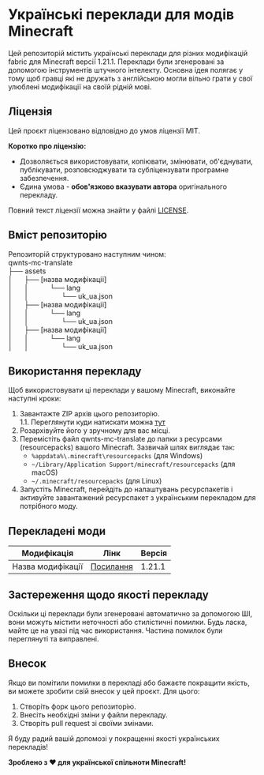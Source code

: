# Українські переклади для модів Minecraft

Цей репозиторій містить українські переклади для різних модифікацій fabric для Minecraft версії 1.21.1. Переклади були згенеровані за допомогою інструментів штучного інтелекту. Основна ідея полягає у тому щоб гравці які не дружать з англійською могли вільно грати у свої улюблені модифікації на своїй рідній мові.

## Ліцензія

Цей проєкт ліцензовано відповідно до умов ліцензії MIT.

**Коротко про ліцензію:**

* Дозволяється використовувати, копіювати, змінювати, об'єднувати, публікувати, розповсюджувати та субліцензувати програмне забезпечення.
* Єдина умова - **обов'язково вказувати автора** оригінального перекладу.

Повний текст ліцензії можна знайти у файлі [LICENSE](LICENSE).

## Вміст репозиторію

Репозиторій структуровано наступним чином:</br>
qwnts-mc-translate</br>
├── assets</br>
│      ├── [назва модифікації]</br>
│      │           └── lang</br>
│      │                 └── uk_ua.json</br>
│      ├── [назва модифікації]</br>
│      │           └── lang</br>
│      │                 └── uk_ua.json</br>
│      ├── [назва модифікації]</br>
│      │           └── lang</br>
│      │                 └── uk_ua.json</br>

## Використання перекладу
Щоб використовувати ці переклади у вашому Minecraft, виконайте наступні кроки:
1. Завантажте ZIP архів цього репозиторію.<br>
1.1. Переглянути куди натискати можна [тут](https://docs.github.com/en/get-started/start-your-journey/downloading-files-from-github#downloading-a-repositorys-files)
2. Розархівуйте його у зручному для вас місці.
3.  Перемістіть файл qwnts-mc-translate до папки з ресурсами (resourcepacks) вашого Minecraft. Зазвичай шлях виглядає так:
    * `%appdata%\.minecraft\resourcepacks` (для Windows)
    * `~/Library/Application Support/minecraft/resourcepacks` (для macOS)
    * `~/.minecraft/resourcepacks` (для Linux)
4.  Запустіть Minecraft, перейдіть до налаштувань ресурспакетів і активуйте завантажений ресурспакет з українським перекладом для потрібного моду.

## Перекладені моди
<table>
  <thead>
    <tr>
      <th>Модифікація</th>
      <th>Лінк</th>
      <th>Версія</th>
    </tr>
  </thead>
  <tbody>
    <tr>
      <td>Назва модифікації</td>
      <td><a href="https://example.com">Посилання</a></td>
      <td>1.21.1</td>
    </tr>
  </tbody>
</table>

## Застереження щодо якості перекладу

Оскільки ці переклади були згенеровані автоматично за допомогою ШІ, вони можуть містити неточності або стилістичні помилки. Будь ласка, майте це на увазі під час використання.
Частина помилок були переглянуті та виправлені.

## Внесок

Якщо ви помітили помилки в перекладі або бажаєте покращити якість, ви можете зробити свій внесок у цей проєкт. Для цього:

1.  Створіть форк цього репозиторію.
2.  Внесіть необхідні зміни у файли перекладу.
3.  Створіть pull request зі своїми змінами.

Я буду радий вашій допомозі у покращенні якості українських перекладів!

**Зроблено з ❤️ для української спільноти Minecraft!**
